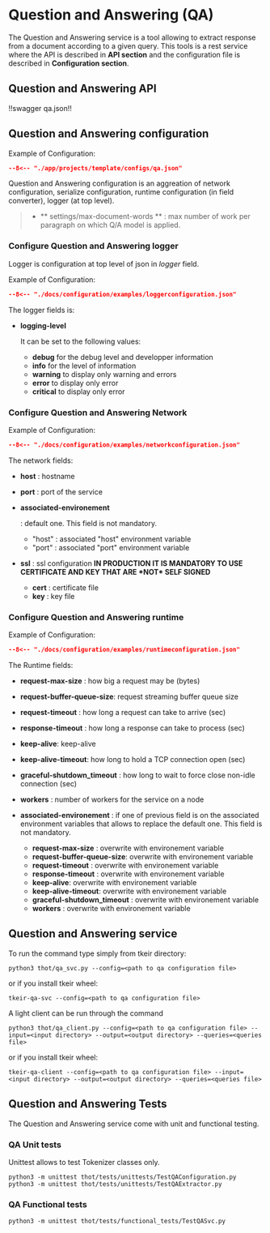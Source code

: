 # Question and Answering (QA)

The Question and Answering service is a tool allowing to extract response from a document according to a given query.
This tools is a rest service where the API is described in **API section** and the configuration file is described in **Configuration section**.

## Question and Answering API


!!swagger qa.json!!

## Question and Answering configuration

Example of Configuration:


```json title="qa.json"
--8<-- "./app/projects/template/configs/qa.json"
```

Question and Answering configuration is an aggreation of network configuration, serialize configuration, runtime configuration (in field converter), logger (at top level).

> - \*\* settings/max-document-words \*\* : max number of work per paragraph on which Q/A model is applied.

### Configure Question and Answering logger

Logger is configuration at top level of json in *logger* field.

Example of Configuration:


```json title="logger configuration"
--8<-- "./docs/configuration/examples/loggerconfiguration.json"
```

The logger fields is:

- **logging-level**

  It can be set to the following values:

  - **debug** for the debug level and developper information
  - **info** for the level of information
  - **warning** to display only warning and errors
  - **error** to display only error
  - **critical** to display only error

### Configure Question and Answering Network

Example of Configuration:

```json title="network configuration"
--8<-- "./docs/configuration/examples/networkconfiguration.json"
```

The network fields:

- **host** : hostname

- **port** : port of the service

- **associated-environement**

  : default one. This field is not mandatory.

  - "host" : associated "host" environment variable
  - "port" : associated "port" environment variable

- **ssl** : ssl configuration **IN PRODUCTION IT IS MANDATORY TO USE CERTIFICATE AND KEY THAT ARE \*NOT\* SELF SIGNED**

  - **cert** : certificate file
  - **key** : key file


### Configure Question and Answering runtime

Example of Configuration:

```json title="network configuration"
--8<-- "./docs/configuration/examples/runtimeconfiguration.json"
```

The Runtime fields:

- **request-max-size** : how big a request may be (bytes)

- **request-buffer-queue-size**: request streaming buffer queue size

- **request-timeout** : how long a request can take to arrive (sec)

- **response-timeout** : how long a response can take to process (sec)

- **keep-alive**: keep-alive

- **keep-alive-timeout**: how long to hold a TCP connection open (sec)

- **graceful-shutdown_timeout** : how long to wait to force close non-idle connection (sec)

- **workers** : number of workers for the service on a node

- **associated-environement** : if one of previous field is on the associated environment variables that allows to replace the  default one. This field is not mandatory.

  - **request-max-size** : overwrite with environement variable
  - **request-buffer-queue-size**: overwrite with environement variable
  - **request-timeout** : overwrite with environement variable
  - **response-timeout** : overwrite with environement variable
  - **keep-alive**: overwrite with environement variable
  - **keep-alive-timeout**: overwrite with environement variable
  - **graceful-shutdown_timeout** : overwrite with environement variable
  - **workers** : overwrite with environement variable

## Question and Answering service

To run the command type simply from tkeir directory:

```shell
python3 thot/qa_svc.py --config=<path to qa configuration file>
```

or if you install tkeir wheel:

```shell
tkeir-qa-svc --config=<path to qa configuration file>
```


A light client can be run through the command

```shell
python3 thot/qa_client.py --config=<path to qa configuration file> --input=<input directory> --output=<output directory> --queries=<queries file>
```

or if you install tkeir wheel:


```shell
tkeir-qa-client --config=<path to qa configuration file> --input=<input directory> --output=<output directory> --queries=<queries file>
```


## Question and Answering Tests

The Question and Answering service come with unit and functional testing.

### QA Unit tests

Unittest allows to test Tokenizer classes only.

```shell
python3 -m unittest thot/tests/unittests/TestQAConfiguration.py
python3 -m unittest thot/tests/unittests/TestQAExtractor.py
```

### QA Functional tests

```shell
python3 -m unittest thot/tests/functional_tests/TestQASvc.py
```
